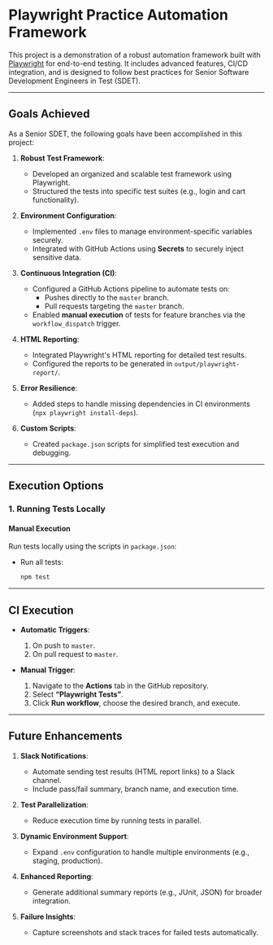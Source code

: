 # **Playwright Practice Automation Framework**

This project is a demonstration of a robust automation framework built with [Playwright](https://playwright.dev/) for end-to-end testing. It includes advanced features, CI/CD integration, and is designed to follow best practices for Senior Software Development Engineers in Test (SDET).

---

## **Goals Achieved**
As a Senior SDET, the following goals have been accomplished in this project:

1. **Robust Test Framework**:
   - Developed an organized and scalable test framework using Playwright.
   - Structured the tests into specific test suites (e.g., login and cart functionality).

2. **Environment Configuration**:
   - Implemented `.env` files to manage environment-specific variables securely.
   - Integrated with GitHub Actions using **Secrets** to securely inject sensitive data.

3. **Continuous Integration (CI)**:
   - Configured a GitHub Actions pipeline to automate tests on:
     - Pushes directly to the `master` branch.
     - Pull requests targeting the `master` branch.
   - Enabled **manual execution** of tests for feature branches via the `workflow_dispatch` trigger.

4. **HTML Reporting**:
   - Integrated Playwright's HTML reporting for detailed test results.
   - Configured the reports to be generated in `output/playwright-report/`.

5. **Error Resilience**:
   - Added steps to handle missing dependencies in CI environments (`npx playwright install-deps`).

6. **Custom Scripts**:
   - Created `package.json` scripts for simplified test execution and debugging.

---

## **Execution Options**

### **1. Running Tests Locally**

#### **Manual Execution**
Run tests locally using the scripts in `package.json`:

- Run all tests:
  ```bash
  npm test

---

## **CI Execution**

- **Automatic Triggers**:
  1. On push to `master`.
  2. On pull request to `master`.

- **Manual Trigger**:
  1. Navigate to the **Actions** tab in the GitHub repository.
  2. Select **“Playwright Tests”**.
  3. Click **Run workflow**, choose the desired branch, and execute.

---

## **Future Enhancements**

1. **Slack Notifications**:
   - Automate sending test results (HTML report links) to a Slack channel.
   - Include pass/fail summary, branch name, and execution time.

2. **Test Parallelization**:
   - Reduce execution time by running tests in parallel.

3. **Dynamic Environment Support**:
   - Expand `.env` configuration to handle multiple environments (e.g., staging, production).

4. **Enhanced Reporting**:
   - Generate additional summary reports (e.g., JUnit, JSON) for broader integration.

5. **Failure Insights**:
   - Capture screenshots and stack traces for failed tests automatically.